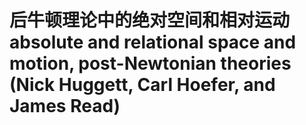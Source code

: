 # 后牛顿理论中的绝对空间和相对运动 absolute and relational space and motion, post-Newtonian theories (Nick Huggett, Carl Hoefer, and James Read)


